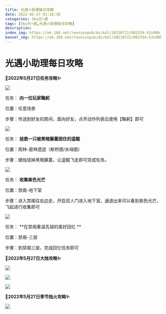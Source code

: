 ```yaml
---
title: 光遇小助理每日攻略
date: 2022-05-27 01:16:38
categories: Sky光•遇
tags: [Sky光•遇,光遇小助理每日攻略]
description: 
index_img: https://ok.166.net/reunionpub/ds/kol/20210722/001554-k2u90bj7ay.png?imageView&thumbnail=600x0&type=jpg
banner_img: https://ok.166.net/reunionpub/ds/kol/20210722/001554-k2u90bj7ay.png?imageView&thumbnail=600x0&type=jpg
---
```

# 光遇小助理每日攻略
**🎉2022年5月27日任务攻略✨**

![](https://ok.166.net/reunionpub/ds/kol/20220527/000620-049zhj3wpl.png)

任务： **向一位玩家鞠躬**

位置：任意场景

步骤：传送到好友的房间，面向好友，点开动作列表后使用【鞠躬】即可

![](https://ok.166.net/reunionpub/ds/kol/20220527/001001-0jsuk6pose.png)

任务： **拯救一只被黑暗藤蔓困住的遥鲲**

位置：雨林-密林遗迹（断桥图/水母图）

步骤：蜡烛烧掉黑暗藤蔓，让遥鲲飞走即可完成任务。

![](https://ok.166.net/reunionpub/ds/kol/20220527/001032-ty6us3hi7l.png)

任务： **收集紫色光芒**

位置：禁阁-地下室

步骤：进入禁阁往右边走，开启双人门进入地下室，通道出来可以看到紫色光芒，飞起进行收集即可

![](https://ok.166.net/reunionpub/ds/kol/20220527/001154-7h3v286uqs.png)

任务： **在禁阁重温先祖的美好回忆  **

位置：禁阁-三层

步骤：到禁阁三层，完成回忆任务即可

 **🎉2022年5月27日大烛攻略✨**

![](https://ok.166.net/reunionpub/ds/kol/20220527/000647-8gjbl1srwq.png)

![](https://ok.166.net/reunionpub/ds/kol/20220527/000844-s1luki80zs.png)

![](https://ok.166.net/reunionpub/ds/kol/20220527/000817-a1jh3p4wcm.png)

  

 **🎉2022年5月27日季节烛火攻略✨**

![](https://ok.166.net/reunionpub/ds/kol/20220527/000948-3rtbchiuj0.png)

  

  

